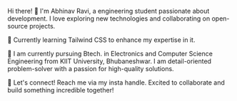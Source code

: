 Hi there! 👋
I'm Abhinav Ravi, a engineering student passionate about development. I love exploring new technologies and collaborating on open-source projects.

🌱 Currently learning Tailwind CSS to enhance my expertise in it.

💼 I am currently pursuing Btech. in Electronics and Computer Science Engineering from KIIT University, Bhubaneshwar. I am detail-oriented problem-solver with a passion for high-quality solutions.

🌟 Let's connect! Reach me via my insta handle. Excited to collaborate and build something incredible together!

